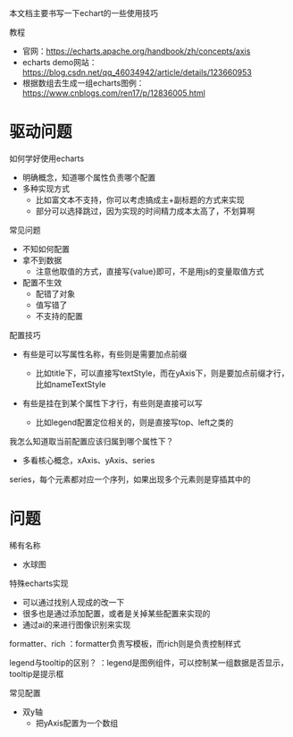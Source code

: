 本文档主要书写一下echart的一些使用技巧

教程

- 官网：<https://echarts.apache.org/handbook/zh/concepts/axis>
- echarts demo网站：<https://blog.csdn.net/qq_46034942/article/details/123660953>
- 根据数组去生成一组echarts图例：https://www.cnblogs.com/ren17/p/12836005.html

# 驱动问题

如何学好使用echarts

- 明确概念，知道哪个属性负责哪个配置
- 多种实现方式
  - 比如富文本不支持，你可以考虑搞成主+副标题的方式来实现
  - 部分可以选择跳过，因为实现的时间精力成本太高了，不划算啊

常见问题

- 不知如何配置
- 拿不到数据
  - 注意他取值的方式，直接写{value}即可，不是用js的变量取值方式
- 配置不生效
  - 配错了对象
  - 值写错了
  - 不支持的配置

配置技巧

- 有些是可以写属性名称，有些则是需要加点前缀
  - 比如title下，可以直接写textStyle，而在yAxis下，则是要加点前缀才行，比如nameTextStyle

- 有些是挂在到某个属性下才行，有些则是直接可以写

  - 比如legend配置定位相关的，则是直接写top、left之类的

我怎么知道取当前配置应该归属到哪个属性下？
- 多看核心概念，xAxis、yAxis、series

series，每个元素都对应一个序列，如果出现多个元素则是穿插其中的

# 问题

稀有名称

- 水球图

特殊echarts实现

- 可以通过找别人现成的改一下
- 很多也是通过添加配置，或者是关掉某些配置来实现的
- 通过ai的来进行图像识别来实现

formatter、rich
：formatter负责写模板，而rich则是负责控制样式

legend与tooltip的区别？
：legend是图例组件，可以控制某一组数据是否显示，tooltip是提示框

常见配置

- 双y轴
  - 把yAxis配置为一个数组
